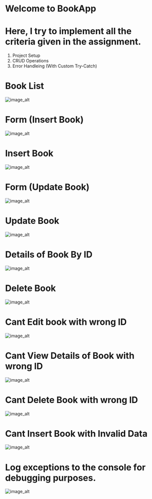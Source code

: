 # Welcome to BookApp
# Here, I try to implement all the criteria given in the assignment.
1. Project Setup
2. CRUD Operations
3. Error Handleing (With Custom Try-Catch)

# Book List

![image_alt](https://github.com/devsadman007/BookApp/blob/84160d6b4d9c482a9aaee0c1c81ccd082588293d/Screenshot_2.png)

# Form (Insert Book)

![image_alt](https://github.com/devsadman007/BookApp/blob/84160d6b4d9c482a9aaee0c1c81ccd082588293d/Screenshot_1.png)

# Insert Book

![image_alt](https://github.com/devsadman007/BookApp/blob/84160d6b4d9c482a9aaee0c1c81ccd082588293d/Screenshot_3.png)

# Form (Update Book)

![image_alt](https://github.com/devsadman007/BookApp/blob/84160d6b4d9c482a9aaee0c1c81ccd082588293d/Screenshot_5.png)

# Update Book

![image_alt](https://github.com/devsadman007/BookApp/blob/84160d6b4d9c482a9aaee0c1c81ccd082588293d/Screenshot_6.png)

# Details of Book By ID

![image_alt](https://github.com/devsadman007/BookApp/blob/84160d6b4d9c482a9aaee0c1c81ccd082588293d/Screenshot_4.png)

# Delete Book

![image_alt](https://github.com/devsadman007/BookApp/blob/84160d6b4d9c482a9aaee0c1c81ccd082588293d/Screenshot_7.png)

# Cant Edit book with wrong ID

![image_alt](https://github.com/devsadman007/BookApp/blob/fe5af96637556649c7d9f785e974622ce3ed8377/Screenshot_8.png)

# Cant View Details of Book with wrong ID

![image_alt](https://github.com/devsadman007/BookApp/blob/d93989dd3ad903b6c71cffa9b3e065452d0beb80/Screenshot_9.png)

# Cant Delete Book with wrong ID

![image_alt](https://github.com/devsadman007/BookApp/blob/d93989dd3ad903b6c71cffa9b3e065452d0beb80/Screenshot_10.png)

# Cant Insert Book with Invalid Data

![image_alt](https://github.com/devsadman007/BookApp/blob/d93989dd3ad903b6c71cffa9b3e065452d0beb80/Screenshot_11.png)

# Log exceptions to the console for debugging purposes.

![image_alt](https://github.com/devsadman007/BookApp/blob/3ae35ac92bfa671b9da26b501cb3991a9702648b/Screenshot_12.png)
